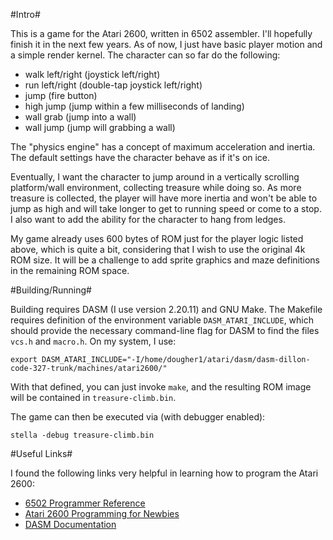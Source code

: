 #Intro#

This is a game for the Atari 2600, written in 6502 assembler. I'll hopefully
finish it in the next few years. As of now, I just have basic player motion
and a simple render kernel. The character can so far do the following:

* walk left/right (joystick left/right)
* run left/right (double-tap joystick left/right)
* jump (fire button)
* high jump (jump within a few milliseconds of landing)
* wall grab (jump into a wall)
* wall jump (jump will grabbing a wall)

The "physics engine" has a concept of maximum acceleration and inertia. The
default settings have the character behave as if it's on ice.

Eventually, I want the character to jump around in a vertically scrolling
platform/wall environment, collecting treasure while doing so. As more
treasure is collected, the player will have more inertia and won't be
able to jump as high and will take longer to get to running speed or
come to a stop. I also want to add the ability for the character to hang
from ledges.

My game already uses 600 bytes of ROM just for the player logic listed
above, which is quite a bit, considering that I wish to use the original
4k ROM size. It will be a challenge to add sprite graphics and maze
definitions in the remaining ROM space.

#Building/Running#

Building requires DASM (I use version 2.20.11) and GNU Make. The Makefile
requires definition of the environment variable `DASM_ATARI_INCLUDE`,
which should provide the necessary command-line flag for DASM to find
the files `vcs.h` and `macro.h`. On my system, I use:
```
export DASM_ATARI_INCLUDE="-I/home/dougher1/atari/dasm/dasm-dillon-code-327-trunk/machines/atari2600/"
```

With that defined, you can just invoke `make`, and the resulting ROM image
will be contained in `treasure-climb.bin`.

The game can then be executed via (with debugger enabled):
```
stella -debug treasure-climb.bin
```

#Useful Links#

I found the following links very helpful in learning how to program the Atari
2600:

* [6502 Programmer Reference](http://homepage.ntlworld.com/cyborgsystems/CS_Main/6502/6502.htm])
* [Atari 2600 Programming for Newbies](http://www.randomterrain.com/atari-2600-memories-tutorial-andrew-davie-01.html)
* [DASM Documentation](http://www.macs.hw.ac.uk/~pjbk/scholar/dasm.html)